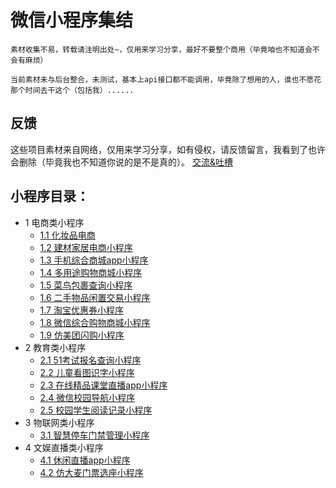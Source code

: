 # 微信小程序集结

````
素材收集不易，转载请注明出处~，仅用来学习分享，最好不要整个商用（毕竟咱也不知道会不会有麻烦）

当前素材未与后台整合，未测试，基本上api接口都不能调用，毕竟除了想用的人，谁也不愿花那个时间去干这个（包括我）......
````
## 反馈
这些项目素材来自网络，仅用来学习分享，如有侵权，请反馈留言，我看到了也许会删除（毕竟我也不知道你说的是不是真的）。
[交流&吐槽](https://github.com/ybphp/wx-miniprogram/issues/1)

## 小程序目录：
* 1 电商类小程序
   * [1.1 化妆品电商](化妆品电商小程序/README.md)
   * [1.2 建材家居电商小程序](建材家居电商小程序/README.md)
   * [1.3 手机综合商城app小程序](手机综合商城app小程序/README.md)
   * [1.4 多用途购物商城小程序](多用途购物商城小程序/README.md)
   * [1.5 菜鸟包裹查询小程序](菜鸟包裹查询小程序/README.md)
   * [1.6 二手物品闲置交易小程序](二手物品闲置交易小程序/README.md)
   * [1.7 淘宝优惠券小程序](淘宝优惠券小程序/README.md)
   * [1.8 微信综合购物商城小程序](微信综合购物商城小程序/README.md)
   * [1.9 仿美团闪购小程序](仿美团闪购小程序/README.md)
* 2 教育类小程序
   * [2.1 51考试报名查询小程序](51考试报名查询小程序/README.md)
   * [2.2 儿童看图识字小程序](儿童看图识字小程序/README.md)
   * [2.3 在线精品课堂直播app小程序](在线精品课堂直播app小程序/README.md)
   * [2.4 微信校园导航小程序](微信校园导航小程序/README.md)
   * [2.5 校园学生阅读记录小程序](校园学生阅读记录小程序/README.md)
* 3 物联网类小程序
   * [3.1 智慧停车门禁管理小程序](智慧停车门禁管理小程序/README.md)
* 4 文娱直播类小程序
   * [4.1 休闲直播app小程序](休闲直播app小程序/README.md)
   * [4.2 仿大麦门票选座小程序](仿大麦门票选座小程序/README.md)
